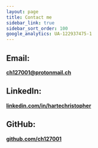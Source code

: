 ```yaml
---
layout: page
title: Contact me
sidebar_link: true
sidebar_sort_order: 100
google_analytics: UA-122937475-1
---
```


## Email: ##
[**ch127001@protonmail.ch**](mailto:ch127001@protonmail.ch)

## LinkedIn: ##
[**linkedin.com/in/hartechristopher**](https://linkedin.com/in/hartechristopher/)

## GitHub: ##
[**github.com/ch127001**](https://github.com/ch127001)
